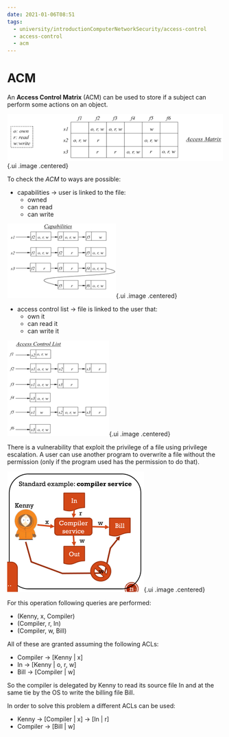 ```yaml
---
date: 2021-01-06T08:51
tags:
  - university/introductionComputerNetworkSecurity/access-control
  - access-control
  - acm
---
```


# ACM
An **Access Control Matrix** (ACM) can be used to store if a subject can perform some actions on an object.

![ACM](./static/ACM.png){.ui .image .centered}

To check the *ACM* to ways are possible:

* capabilities → user is linked to the file:
    * owned
    * can read
    * can write

![ACM capabilities](./static/capabilitiesACM.png){.ui .image .centered}

* access control list → file is linked to the user that:
    * own it
    * can read it
    * can write it

![ACM access control list](./static/accessControlListACM.png){.ui .image .centered}

There is a vulnerability that exploit the privilege of a file using privilege escalation. A user can use another program to overwrite a file without the permission (only if the program used has the permission to do that).

![Privilege escalation](./static/privilegeEscalation.png){.ui .image .centered}

For this operation following queries are performed:

* (Kenny, x, Compiler)
* (Compiler, r, In)
* (Compiler, w, Bill)

All of these are granted assuming the following ACLs:

* Compiler → [Kenny | x]
* In → [Kenny | o, r, w]
* Bill → [Compiler | w]

So the compiler is delegated by Kenny to read its source file In and at the same tie by the OS to write the billing file Bill.

In order to solve this problem a different ACLs can be used:
* Kenny → [Compiler | x] → [In | r]
* Compiler → [Bill | w]

